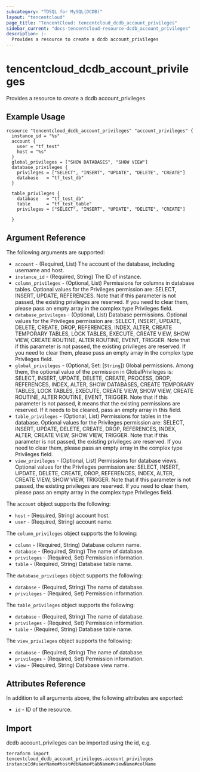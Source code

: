 ```yaml
---
subcategory: "TDSQL for MySQL(DCDB)"
layout: "tencentcloud"
page_title: "TencentCloud: tencentcloud_dcdb_account_privileges"
sidebar_current: "docs-tencentcloud-resource-dcdb_account_privileges"
description: |-
  Provides a resource to create a dcdb account_privileges
---
```


# tencentcloud_dcdb_account_privileges

Provides a resource to create a dcdb account_privileges

## Example Usage

```hcl
resource "tencentcloud_dcdb_account_privileges" "account_privileges" {
  instance_id = "%s"
  account {
    user = "tf_test"
    host = "%s"
  }
  global_privileges = ["SHOW DATABASES", "SHOW VIEW"]
  database_privileges {
    privileges = ["SELECT", "INSERT", "UPDATE", "DELETE", "CREATE"]
    database   = "tf_test_db"
  }

  table_privileges {
    database   = "tf_test_db"
    table      = "tf_test_table"
    privileges = ["SELECT", "INSERT", "UPDATE", "DELETE", "CREATE"]

  }
```

## Argument Reference

The following arguments are supported:

* `account` - (Required, List) The account of the database, including username and host.
* `instance_id` - (Required, String) The ID of instance.
* `column_privileges` - (Optional, List) Permissions for columns in database tables. Optional values for the Privileges permission are:  SELECT, INSERT, UPDATE, REFERENCES.  Note that if this parameter is not passed, the existing privileges are reserved. If you need to clear them, please pass an empty array in the complex type Privileges field.
* `database_privileges` - (Optional, List) Database permissions. Optional values for the Privileges permission are: SELECT, INSERT, UPDATE, DELETE, CREATE, DROP, REFERENCES, INDEX, ALTER, CREATE TEMPORARY TABLES,  LOCK TABLES, EXECUTE, CREATE VIEW, SHOW VIEW, CREATE ROUTINE, ALTER ROUTINE, EVENT, TRIGGER.  Note that if this parameter is not passed, the existing privileges are reserved. If you need to clear them, please pass an empty array in the complex type Privileges field.
* `global_privileges` - (Optional, Set: [`String`]) Global permissions. Among them, the optional value of the permission in GlobalPrivileges is: SELECT, INSERT, UPDATE, DELETE, CREATE, PROCESS, DROP, REFERENCES, INDEX, ALTER, SHOW DATABASES,  CREATE TEMPORARY TABLES, LOCK TABLES, EXECUTE, CREATE VIEW, SHOW VIEW, CREATE ROUTINE, ALTER ROUTINE, EVENT, TRIGGER.  Note that if this parameter is not passed, it means that the existing permissions are reserved. If it needs to be cleared, pass an empty array in this field.
* `table_privileges` - (Optional, List) Permissions for tables in the database. Optional values for the Privileges permission are: SELECT, INSERT, UPDATE, DELETE, CREATE, DROP, REFERENCES, INDEX, ALTER, CREATE VIEW, SHOW VIEW, TRIGGER. Note that if this parameter is not passed, the existing privileges are reserved. If you need to clear them, please pass an empty array in the complex type Privileges field.
* `view_privileges` - (Optional, List) Permissions for database views. Optional values for the Privileges permission are:  SELECT, INSERT, UPDATE, DELETE, CREATE, DROP, REFERENCES, INDEX, ALTER, CREATE VIEW, SHOW VIEW, TRIGGER.  Note that if this parameter is not passed, the existing privileges are reserved. If you need to clear them, please pass an empty array in the complex type Privileges field.

The `account` object supports the following:

* `host` - (Required, String) account host.
* `user` - (Required, String) account name.

The `column_privileges` object supports the following:

* `column` - (Required, String) Database column name.
* `database` - (Required, String) The name of database.
* `privileges` - (Required, Set) Permission information.
* `table` - (Required, String) Database table name.

The `database_privileges` object supports the following:

* `database` - (Required, String) The name of database.
* `privileges` - (Required, Set) Permission information.

The `table_privileges` object supports the following:

* `database` - (Required, String) The name of database.
* `privileges` - (Required, Set) Permission information.
* `table` - (Required, String) Database table name.

The `view_privileges` object supports the following:

* `database` - (Required, String) The name of database.
* `privileges` - (Required, Set) Permission information.
* `view` - (Required, String) Database view name.

## Attributes Reference

In addition to all arguments above, the following attributes are exported:

* `id` - ID of the resource.




## Import

dcdb account_privileges can be imported using the id, e.g.

```
terraform import tencentcloud_dcdb_account_privileges.account_privileges instanceId#userName#host#dbName#tabName#viewName#colName
```

